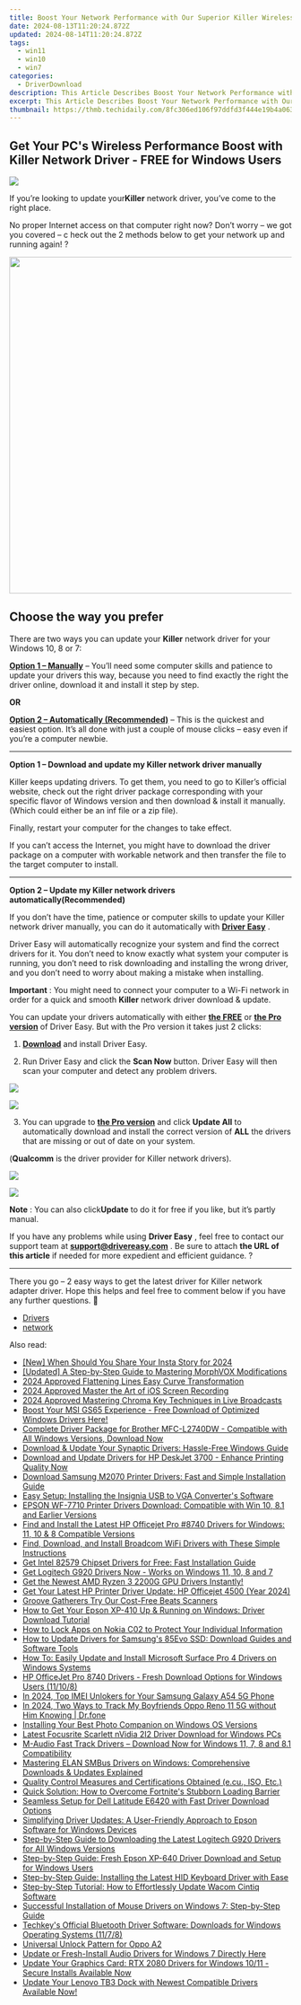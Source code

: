 ```yaml
---
title: Boost Your Network Performance with Our Superior Killer Wireless Driver Collection
date: 2024-08-13T11:20:24.872Z
updated: 2024-08-14T11:20:24.872Z
tags:
  - win11
  - win10
  - win7
categories:
  - DriverDownload
description: This Article Describes Boost Your Network Performance with Our Superior Killer Wireless Driver Collection
excerpt: This Article Describes Boost Your Network Performance with Our Superior Killer Wireless Driver Collection
thumbnail: https://thmb.techidaily.com/8fc306ed106f97ddfd3f444e19b4a063b64c043021df4da2d039bc1cf1b4b3a7.jpg
---
```


## Get Your PC's Wireless Performance Boost with Killer Network Driver - FREE for Windows Users

![](https://images.drivereasy.com/wp-content/uploads/2018/10/img_5bb5e43b23e8b.jpg)

 If you’re looking to update your**Killer** network driver,  you’ve come to the right place.

 No proper Internet access on that computer right now? Don’t worry – we got you covered – c heck out the 2 methods below to get your network up and running again! ?

<!-- affiliate ads begin -->
<a href="https://appsumo.8odi.net/c/5597632/2068411/7443" target="_top" id="2068411"><img src="//a.impactradius-go.com/display-ad/7443-2068411" border="0" alt="" width="1200" height="600"/></a><img height="0" width="0" src="https://appsumo.8odi.net/i/5597632/2068411/7443" style="position:absolute;visibility:hidden;" border="0" />
<!-- affiliate ads end -->
## Choose the way you prefer

 There are two ways you can update your **Killer** network driver for your Windows 10, 8 or 7:

[**Option 1 – Manually**](https://tools.techidaily.com/drivereasy/download/) – You’ll need some computer skills and patience to update your drivers this way, because you need to find exactly the right the driver online, download it and install it step by step.

**OR**

[**Option 2 – Automatically (Recommended)**](https://www.drivereasy.com/knowledge/killer-network-driver-free-download-update-in-windows-10-8-7/#O2) – This is the quickest and easiest option. It’s all done with just a couple of mouse clicks – easy even if you’re a computer newbie.

---

 **Option 1 – Download and update my Killer network driver manually**

 Killer keeps updating drivers. To get them, you need to go to Killer’s official  website, check out the right driver package corresponding with your specific flavor of Windows version and then download & install it manually. (Which could either be an inf file or a zip file).

Finally, restart your computer for the changes to take effect.

 If you can’t access the Internet, you might have to download the driver package on a computer with workable network and then transfer the file to the target computer to install.

---

 **Option 2 – Update my Killer network drivers automatically(Recommended)**

 If you don’t have the time, patience or computer skills to update your Killer network  driver manually, you can do it automatically with **[Driver Easy](https://tools.techidaily.com/drivereasy/download/)**  .

 Driver Easy will automatically recognize your system and find the correct drivers for it. You don’t need to know exactly what system your computer is running, you don’t need to risk downloading and installing the wrong driver, and you don’t need to worry about making a mistake when installing.

**Important** : You might need to connect your computer to a Wi-Fi network in order for a quick and smooth **Killer** network driver download & update.

 You can update your drivers automatically with either **[the FREE](https://tools.techidaily.com/drivereasy/download/)**  or **[the Pro version](https://tools.techidaily.com/drivereasy/download/)**  of Driver Easy. But with the Pro version it takes just 2 clicks:

 1) **[Download](https://tools.techidaily.com/drivereasy/download/)**  and install Driver Easy.

 2) Run Driver Easy and click the **Scan Now**  button. Driver Easy will then scan your computer and detect any problem drivers.

![](https://images.drivereasy.com/wp-content/uploads/2018/07/img_5b5aefd675a7c.jpg)
<!-- affiliate ads begin -->
<a href="https://shop.copernic.com/order/checkout.php?PRODS=41033095&QTY=1&AFFILIATE=108875&CART=1"><img src="https://secure.2checkout.com/images/merchant/8d30aa96e72440759f74bd2306c1fa3d/Copernic-2023-Affiliate-728x90-Advanced-3YR.png" border="0"></a>
<!-- affiliate ads end -->

 3) You can upgrade to **[the Pro version](https://tools.techidaily.com/drivereasy/download/)**  and click **Update All** to automatically download and install the correct version of **ALL**  the drivers that are missing or out of date on your system.

 (**Qualcomm** is the driver provider for Killer network drivers).

![](https://images.drivereasy.com/wp-content/uploads/2018/07/img_5b5af0deb80ba.jpg)
<!-- affiliate ads begin -->
<a href="https://store.revouninstaller.com/order/checkout.php?PRODS=28010250&QTY=1&AFFILIATE=108875&CART=1"><img src="https://secure.avangate.com/images/merchant/4282ec8de8c9be897e7aff4aa231b1a4/336__280a.jpg" border="0"></a>
<!-- affiliate ads end -->

**Note** : You can also click**Update** to do it for free if you like, but it’s partly manual.

 If you have any problems while using **Driver Easy** , feel free to contact our support team at **<support@drivereasy.com>** . Be sure to attach **the URL of this article** if needed for more expedient and efficient guidance. ?

---

 There you go – 2 easy ways to get the latest driver for Killer network adapter driver. Hope this helps and feel free to comment below if you have any further questions. 🙂

* [Drivers](https://tools.techidaily.com/drivereasy/download/)
* [network](https://tools.techidaily.com/drivereasy/download/)

<ins class="adsbygoogle"
     style="display:block"
     data-ad-format="autorelaxed"
     data-ad-client="ca-pub-7571918770474297"
     data-ad-slot="1223367746"></ins>



<ins class="adsbygoogle"
     style="display:block"
     data-ad-client="ca-pub-7571918770474297"
     data-ad-slot="8358498916"
     data-ad-format="auto"
     data-full-width-responsive="true"></ins>

<span class="atpl-alsoreadstyle">Also read:</span>
<div><ul>
<li><a href="https://instagram-videos.techidaily.com/new-when-should-you-share-your-insta-story-for-2024/"><u>[New] When Should You Share Your Insta Story for 2024</u></a></li>
<li><a href="https://extra-information.techidaily.com/updated-a-step-by-step-guide-to-mastering-morphvox-modifications/"><u>[Updated] A Step-by-Step Guide to Mastering MorphVOX Modifications</u></a></li>
<li><a href="https://some-knowledge.techidaily.com/2024-approved-flattening-lines-easy-curve-transformation/"><u>2024 Approved  Flattening Lines  Easy Curve Transformation</u></a></li>
<li><a href="https://screen-recording.techidaily.com/2024-approved-master-the-art-of-ios-screen-recording/"><u>2024 Approved  Master the Art of iOS Screen Recording</u></a></li>
<li><a href="https://fox-blue.techidaily.com/2024-approved-mastering-chroma-key-techniques-in-live-broadcasts/"><u>2024 Approved  Mastering Chroma Key Techniques in Live Broadcasts</u></a></li>
<li><a href="https://hardware-updates.techidaily.com/boost-your-msi-gs65-experience-free-download-of-optimized-windows-drivers-here/"><u>Boost Your MSI GS65 Experience - Free Download of Optimized Windows Drivers Here!</u></a></li>
<li><a href="https://hardware-updates.techidaily.com/1722966014960-complete-driver-package-for-brother-mfc-l2740dw-compatible-with-all-windows-versions-download-now/"><u>Complete Driver Package for Brother MFC-L2740DW - Compatible with All Windows Versions, Download Now</u></a></li>
<li><a href="https://hardware-updates.techidaily.com/download-and-update-your-synaptic-drivers-hassle-free-windows-guide/"><u>Download & Update Your Synaptic Drivers: Hassle-Free Windows Guide</u></a></li>
<li><a href="https://hardware-updates.techidaily.com/1722969855312-download-and-update-drivers-for-hp-deskjet-3700-enhance-printing-quality-now/"><u>Download and Update Drivers for HP DeskJet 3700 - Enhance Printing Quality Now</u></a></li>
<li><a href="https://hardware-updates.techidaily.com/download-samsung-m2070-printer-drivers-fast-and-simple-installation-guide/"><u>Download Samsung M2070 Printer Drivers: Fast and Simple Installation Guide</u></a></li>
<li><a href="https://hardware-updates.techidaily.com/easy-setup-installing-the-insignia-usb-to-vga-converters-software/"><u>Easy Setup: Installing the Insignia USB to VGA Converter's Software</u></a></li>
<li><a href="https://hardware-updates.techidaily.com/epson-wf-7710-printer-drivers-download-compatible-with-win-10-81-and-earlier-versions/"><u>EPSON WF-7710 Printer Drivers Download: Compatible with Win 10, 8.1 and Earlier Versions</u></a></li>
<li><a href="https://hardware-updates.techidaily.com/find-and-install-the-latest-hp-officejet-pro-8740-drivers-for-windows-11-10-and-8-compatible-versions/"><u>Find and Install the Latest HP Officejet Pro #8740 Drivers for Windows: 11, 10 & 8 Compatible Versions</u></a></li>
<li><a href="https://hardware-updates.techidaily.com/find-download-and-install-broadcom-wifi-drivers-with-these-simple-instructions/"><u>Find, Download, and Install Broadcom WiFi Drivers with These Simple Instructions</u></a></li>
<li><a href="https://hardware-updates.techidaily.com/get-intel-82579-chipset-drivers-for-free-fast-installation-guide/"><u>Get Intel 82579 Chipset Drivers for Free: Fast Installation Guide</u></a></li>
<li><a href="https://hardware-updates.techidaily.com/get-logitech-g920-drivers-now-works-on-windows-11-10-8-and-7/"><u>Get Logitech G920 Drivers Now - Works on Windows 11, 10, 8 and 7</u></a></li>
<li><a href="https://hardware-updates.techidaily.com/1722977198511-get-the-newest-amd-ryzen-3-2200g-gpu-drivers-instantly/"><u>Get the Newest AMD Ryzen 3 2200G GPU Drivers Instantly!</u></a></li>
<li><a href="https://hardware-updates.techidaily.com/get-your-latest-hp-printer-driver-update-hp-officejet-4500-year-2024/"><u>Get Your Latest HP Printer Driver Update: HP Officejet 4500 (Year 2024)</u></a></li>
<li><a href="https://fox-helps.techidaily.com/groove-gatherers-try-our-cost-free-beats-scanners/"><u>Groove Gatherers  Try Our Cost-Free Beats Scanners</u></a></li>
<li><a href="https://hardware-updates.techidaily.com/how-to-get-your-epson-xp-410-up-and-running-on-windows-driver-download-tutorial/"><u>How to Get Your Epson XP-410 Up & Running on Windows: Driver Download Tutorial</u></a></li>
<li><a href="https://easy-unlock-android.techidaily.com/how-to-lock-apps-on-nokia-c02-to-protect-your-individual-information-by-drfone-android/"><u>How to Lock Apps on Nokia C02 to Protect Your Individual Information</u></a></li>
<li><a href="https://hardware-updates.techidaily.com/how-to-update-drivers-for-samsungs-85evo-ssd-download-guides-and-software-tools/"><u>How to Update Drivers for Samsung's 85Evo SSD: Download Guides and Software Tools</u></a></li>
<li><a href="https://hardware-updates.techidaily.com/how-to-easily-update-and-install-microsoft-surface-pro-4-drivers-on-windows-systems/"><u>How To: Easily Update and Install Microsoft Surface Pro 4 Drivers on Windows Systems</u></a></li>
<li><a href="https://hardware-updates.techidaily.com/hp-officejet-pro-8740-drivers-fresh-download-options-for-windows-users-11108/"><u>HP OfficeJet Pro 8740 Drivers - Fresh Download Options for Windows Users (11/10/8)</u></a></li>
<li><a href="https://sim-unlock.techidaily.com/in-2024-top-imei-unlokers-for-your-samsung-galaxy-a54-5g-phone-by-drfone-android/"><u>In 2024, Top IMEI Unlokers for Your Samsung Galaxy A54 5G Phone</u></a></li>
<li><a href="https://android-location-track.techidaily.com/in-2024-two-ways-to-track-my-boyfriends-oppo-reno-11-5g-without-him-knowing-drfone-by-drfone-virtual-android/"><u>In 2024, Two Ways to Track My Boyfriends Oppo Reno 11 5G without Him Knowing | Dr.fone</u></a></li>
<li><a href="https://hardware-updates.techidaily.com/installing-your-best-photo-companion-on-windows-os-versions/"><u>Installing Your Best Photo Companion on Windows OS Versions</u></a></li>
<li><a href="https://hardware-updates.techidaily.com/latest-focusrite-scarlett-nvidia-2i2-driver-download-for-windows-pcs/"><u>Latest Focusrite Scarlett nVidia 2I2 Driver Download for Windows PCs</u></a></li>
<li><a href="https://hardware-updates.techidaily.com/m-audio-fast-track-drivers-download-now-for-windows-11-7-8-and-81-compatibility/"><u>M-Audio Fast Track Drivers – Download Now for Windows 11, 7, 8 and 8.1 Compatibility</u></a></li>
<li><a href="https://hardware-updates.techidaily.com/mastering-elan-smbus-drivers-on-windows-comprehensive-downloads-and-updates-explained/"><u>Mastering ELAN SMBus Drivers on Windows: Comprehensive Downloads & Updates Explained</u></a></li>
<li><a href="https://hardware-updates.techidaily.com/1722959165161-quality-control-measures-and-certifications-obtained-ecu-iso-etc/"><u>Quality Control Measures and Certifications Obtained (e.cu., ISO, Etc.)</u></a></li>
<li><a href="https://win-able.techidaily.com/quick-solution-how-to-overcome-fortnites-stubborn-loading-barrier/"><u>Quick Solution: How to Overcome Fortnite's Stubborn Loading Barrier</u></a></li>
<li><a href="https://hardware-updates.techidaily.com/seamless-setup-for-dell-latitude-e6420-with-fast-driver-download-options/"><u>Seamless Setup for Dell Latitude E6420 with Fast Driver Download Options</u></a></li>
<li><a href="https://hardware-updates.techidaily.com/simplifying-driver-updates-a-user-friendly-approach-to-epson-software-for-windows-devices/"><u>Simplifying Driver Updates: A User-Friendly Approach to Epson Software for Windows Devices</u></a></li>
<li><a href="https://hardware-updates.techidaily.com/step-by-step-guide-to-downloading-the-latest-logitech-g920-drivers-for-all-windows-versions/"><u>Step-by-Step Guide to Downloading the Latest Logitech G920 Drivers for All Windows Versions</u></a></li>
<li><a href="https://hardware-updates.techidaily.com/step-by-step-guide-fresh-epson-xp-640-driver-download-and-setup-for-windows-users/"><u>Step-by-Step Guide: Fresh Epson XP-640 Driver Download and Setup for Windows Users</u></a></li>
<li><a href="https://hardware-updates.techidaily.com/step-by-step-guide-installing-the-latest-hid-keyboard-driver-with-ease/"><u>Step-by-Step Guide: Installing the Latest HID Keyboard Driver with Ease</u></a></li>
<li><a href="https://hardware-updates.techidaily.com/step-by-step-tutorial-how-to-effortlessly-update-wacom-cintiq-software/"><u>Step-by-Step Tutorial: How to Effortlessly Update Wacom Cintiq Software</u></a></li>
<li><a href="https://hardware-updates.techidaily.com/successful-installation-of-mouse-drivers-on-windows-7-step-by-step-guide/"><u>Successful Installation of Mouse Drivers on Windows 7: Step-by-Step Guide</u></a></li>
<li><a href="https://hardware-updates.techidaily.com/techkeys-official-bluetooth-driver-software-downloads-for-windows-operating-systems-1178/"><u>Techkey's Official Bluetooth Driver Software: Downloads for Windows Operating Systems (11/7/8)</u></a></li>
<li><a href="https://android-unlock.techidaily.com/universal-unlock-pattern-for-oppo-a2-by-drfone-android/"><u>Universal Unlock Pattern for Oppo A2</u></a></li>
<li><a href="https://hardware-updates.techidaily.com/update-or-fresh-install-audio-drivers-for-windows-7-directly-here/"><u>Update or Fresh-Install Audio Drivers for Windows 7 Directly Here</u></a></li>
<li><a href="https://hardware-updates.techidaily.com/update-your-graphics-card-rtx-2080-drivers-for-windows-1011-secure-installs-available-now/"><u>Update Your Graphics Card: RTX 2080 Drivers for Windows 10/11 - Secure Installs Available Now</u></a></li>
<li><a href="https://hardware-updates.techidaily.com/update-your-lenovo-tb3-dock-with-newest-compatible-drivers-available-now/"><u>Update Your Lenovo TB3 Dock with Newest Compatible Drivers Available Now!</u></a></li>
</ul></div>
